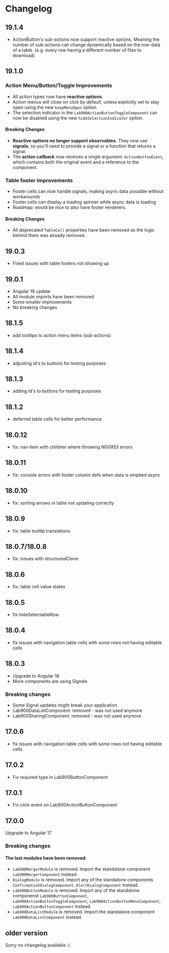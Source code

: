 # Changelog

## 19.1.4
- ActionButton's sub-actions now support reactive options.
Meaning the number of sub-actions can change dynamically based on the row-data of a table. (e.g. every row having a 
  different number of files to download)

## 19.1.0

### Action Menu/Button/Toggle Improvements

- All action types now have **reactive options**.
- Action menus will close on click by default, unless explicitly set to stay open using the new `keepMenuOpen` option.
- The selection indicator in the `Lab900ActionButtonToggleComponent` can now be disabled using the new `hideSelectionIndicator` option.

#### Breaking Changes

- **Reactive options no longer support observables.** They now use **signals**, so you'll need to provide a signal or a function that returns a signal.
- The **action callback** now receives a single argument: `ActionButtonEvent`, which contains both the original event and a reference to the component.

### Table footer improvements

- Footer cells can now handle signals, making async data possible without workarounds
- Footer cells can display a loading spinner while async data is loading
- Roadmap: would be nice to also have footer renderers.

#### Breaking Changes
- All deprecated `TableCell` properties have been removed as the logic behind them was already removed.


## 19.0.3

- Fixed issues with table footers not showing up


## 19.0.1

- Angular 19 update
- All module imports have been removed
- Some smaller improvements
- No breaking changes

## 18.1.5

- add tooltips to action menu items (sub-actions)

## 18.1.4

- adjusting id's to buttons for testing purposes

## 18.1.3

- adding id's to buttons for testing purposes

## 18.1.2

- deferred table cells for better performance

## 18.0.12

- fix: nav-item with children where throwing NG0953 errors

## 18.0.11

- fix: console errors with footer column defs when data is emptied async

## 18.0.10

- fix: sorting arrows in table not updating correctly

## 18.0.9

- fix: table tooltip translations

## 18.0.7/18.0.8

- fix: issues with structuredClone

## 18.0.6

- fix: table cell value states

## 18.0.5

- fix hideSelectableRow

## 18.0.4

- fix issues with navigation table cells with some rows not having editable cells

## 18.0.3

- Upgrade to Angular 18
- More components are using Signals

### Breaking changes

- Some Signal updates might break your application.
- Lab900DataListComponent: removed - was not used anymore
- Lab900SharingComponent: removed - was not used anymore

## 17.0.6

- fix issues with navigation table cells with some rows not having editable cells

## 17.0.2

- Fix required type in Lab900ButtonComponent

## 17.0.1

- Fix click event on Lab900ActionButtonComponent

## 17.0.0

Upgrade to Angular 17

### Breaking changes

#### The last modules have been removed:

- `Lab900MergerModule` is removed. Import the standalone component `Lab900MergerComponent` instead.
- `DialogModule` is removed. Import any of the standalone components `ConfirmationDialogComponent`, `AlertDialogComponent` instead.
- `Lab900ButtonModule` is removed. Import any of the standalone componenst `Lab900ButtonComponent`, `Lab900ActionButtonToggleComponent`, `Lab900ActionButtonMenuComponent`, `Lab900ActionButtonComponent` instead.
- `Lab900DataListModule` is removed. Import the standalone component `Lab900DataListComponent` instead.

## older version

Sorry no changelog available :(
